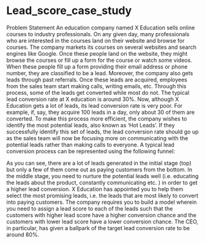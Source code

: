 # Lead_score_case_study
Problem Statement
An education company named X Education sells online courses to industry professionals. On any given day, many professionals who are interested in the courses land on 
their website and browse for courses.
The company markets its courses on several websites and search engines like Google. Once these people land on the website, they might browse the courses or fill up a 
form for the course or watch some videos. When these people fill up a form providing their email address or phone number, they are classified to be a lead. Moreover, 
the company also gets leads through past referrals. Once these leads are acquired, employees from the sales team start making calls, writing emails, etc. Through this 
process, some of the leads get converted while most do not. The typical lead conversion rate at X education is around 30%. 
Now, although X Education gets a lot of leads, its lead conversion rate is very poor. For example, if, say, they acquire 100 leads in a day, only about 30 of them are 
converted. To make this process more efficient, the company wishes to identify the most potential leads, also known as ‘Hot Leads’. If they successfully identify this 
set of leads, the lead conversion rate should go up as the sales team will now be focusing more on communicating with the potential leads rather than making calls to 
everyone. A typical lead conversion process can be represented using the following funnel:

As you can see, there are a lot of leads generated in the initial stage (top) but only a few of them come out as paying customers from the bottom. In the middle stage, 
you need to nurture the potential leads well (i.e. educating the leads about the product, constantly communicating etc. ) in order to get a higher lead conversion.
X Education has appointed you to help them select the most promising leads, i.e. the leads that are most likely to convert into paying customers. The company requires 
you to build a model wherein you need to assign a lead score to each of the leads such that the customers with higher lead score have a higher conversion chance and the 
customers with lower lead score have a lower conversion chance. The CEO, in particular, has given a ballpark of the target lead conversion rate to be around 80%.
